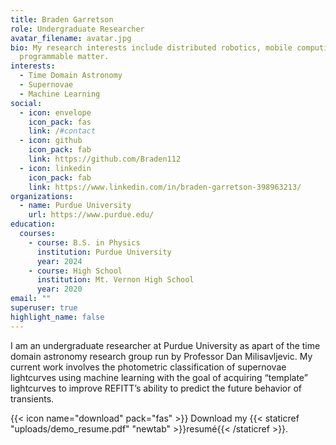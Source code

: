 ```yaml
---
title: Braden Garretson
role: Undergraduate Researcher
avatar_filename: avatar.jpg
bio: My research interests include distributed robotics, mobile computing and
  programmable matter.
interests:
  - Time Domain Astronomy
  - Supernovae
  - Machine Learning
social:
  - icon: envelope
    icon_pack: fas
    link: /#contact
  - icon: github
    icon_pack: fab
    link: https://github.com/Braden112
  - icon: linkedin
    icon_pack: fab
    link: https://www.linkedin.com/in/braden-garretson-398963213/
organizations:
  - name: Purdue University
    url: https://www.purdue.edu/
education:
  courses:
    - course: B.S. in Physics
      institution: Purdue University
      year: 2024
    - course: High School
      institution: Mt. Vernon High School
      year: 2020
email: ""
superuser: true
highlight_name: false
---
```

I am an undergraduate researcher at Purdue University as apart of the time domain astronomy research group run by Professor Dan Milisavljevic. My current work involves the photometric classification of supernovae lightcurves using machine learning with the goal of acquiring “template” lightcurves to improve REFITT’s ability to predict the future behavior of transients.

{{< icon name="download" pack="fas" >}} Download my {{< staticref "uploads/demo_resume.pdf" "newtab" >}}resumé{{< /staticref >}}.
